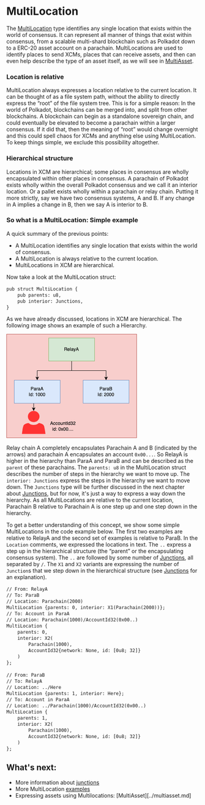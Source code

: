 # MultiLocation
The [MultiLocation](https://paritytech.github.io/polkadot/doc/xcm/v3/struct.MultiLocation.html) type identifies any single location that exists within the world of consensus.
It can represent all manner of things that exist within consensus, from a scalable multi-shard blockchain such as Polkadot down to a ERC-20 asset account on a parachain.
MultiLocations are used to identify places to send XCMs, places that can receive assets, and then can even help describe the type of an asset itself, as we will see in [MultiAsset](../multiasset.md).

### Location is relative
MultiLocation always expresses a location relative to the current location.
It can be thought of as a file system path, without the ability to directly express the “root” of the file system tree.
This is for a simple reason: In the world of Polkadot, blockchains can be merged into, and split from other blockchains.
A blockchain can begin as a standalone sovereign chain, and could eventually be elevated to become a parachain within a larger consensus.
If it did that, then the meaning of “root” would change overnight and this could spell chaos for XCMs and anything else using MultiLocation.
To keep things simple, we exclude this possibility altogether.

### Hierarchical structure
Locations in XCM are hierarchical; some places in consensus are wholly encapsulated within other places in consensus.
A parachain of Polkadot exists wholly within the overall Polkadot consensus and we call it an interior location.
Or a pallet exists wholly within a parachain or relay chain.
Putting it more strictly, say we have two consensus systems, A and B.
If any change in A implies a change in B, then we say A is interior to B.

### So what is a MultiLocation: Simple example
A quick summary of the previous points:
- A MultiLocation identifies any single location that exists within the world of consensus.
- A MultiLocation is always relative to the current location.
- MultiLocations in XCM are hierarchical.

Now take a look at the MultiLocation struct: 
```rust,noplayground
pub struct MultiLocation {
    pub parents: u8,
    pub interior: Junctions,
}
```
As we have already discussed, locations in XCM are hierarchical.
The following image shows an example of such a Hierarchy.

![Simple Example](./../images/MultiLocation_simple_example.png)

Relay chain A completely encapsulates Parachain A and B (indicated by the arrows) and parachain A encapsulates an account `0x00...`.
So RelayA is higher in the hierarchy than ParaA and ParaB and can be described as the `parent` of these parachains.
The `parents: u8` in the MultiLocation struct describes the number of steps in the hierarchy we want to move up.
The `interior: Junctions` express the steps in the hierarchy we want to move down.
The `Junctions` type will be further discussed in the next chapter about [Junctions](junction.md), but for now, it's just a way to express a way down the hierarchy.
As all MultiLocations are relative to the current location, Parachain B relative to Parachain A is one step up and one step down in the hierarchy.

To get a better understanding of this concept, we show some simple MultiLocations in the code example below.
The first two examples are relative to RelayA and the second set of examples is relative to ParaB.
In the `Location` comments, we expressed the locations in text.
The `..` express a step up in the hierarchical structure (the “parent” or the encapsulating consensus system).
The `..` are followed by some number of [Junctions](junction.md), all separated by `/`.
The `X1` and `X2` variants are expressing the number of `Junction`s that we step down in the hierarchical structure (see [Junctions](junction.md) for an explanation).


```rust,noplayground
// From: RelayA
// To: ParaB
// Location: Parachain(2000)
MultiLocation {parents: 0, interior: X1(Parachain(2000))};
// To: Account in ParaA
// Location: Parachain(1000)/AccountId32(0x00..)
MultiLocation {
    parents: 0, 
    interior: X2(
        Parachain(1000), 
        AccountId32{network: None, id: [0u8; 32]}
    )
};

// From: ParaB
// To: RelayA
// Location: ../Here
MultiLocation {parents: 1, interior: Here};
// To: Account in ParaA
// Location: ../Parachain(1000)/AccountId32(0x00..)
MultiLocation {
    parents: 1, 
    interior: X2(
        Parachain(1000), 
        AccountId32{network: None, id: [0u8; 32]}
    )
};
```

## What's next:
- More information about [junctions](junction.md)
- More MultiLocation [examples](example.md)
- Expressing assets using Multilocations: [MultiAsset][../multiasset.md]